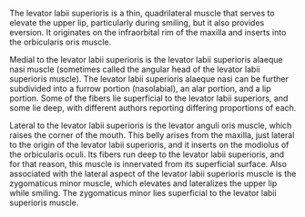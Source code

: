 The levator labii superioris is a thin, quadrilateral muscle that serves to elevate the upper lip, particularly during smiling, but it also provides eversion. It originates on the infraorbital rim of the maxilla and inserts into the orbicularis oris muscle.

Medial to the levator labii superioris is the levator labii superioris alaeque nasi muscle (sometimes called the angular head of the levator labii superioris muscle). The levator labii superioris alaeque nasi can be further subdivided into a furrow portion (nasolabial), an alar portion, and a lip portion. Some of the fibers lie superficial to the levator labii superiors, and some lie deep, with different authors reporting differing proportions of each.

Lateral to the levator labii superioris is the levator anguli oris muscle, which raises the corner of the mouth. This belly arises from the maxilla, just lateral to the origin of the levator labii superioris, and it inserts on the modiolus of the orbicularis oculi. Its fibers run deep to the levator labii superioris, and for that reason, this muscle is innervated from its superficial surface. Also associated with the lateral aspect of the levator labii superioris muscle is the zygomaticus minor muscle, which elevates and lateralizes the upper lip while smiling. The zygomaticus minor lies superficial to the levator labii superioris muscle.